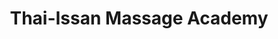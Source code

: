 ---
title: "Thai-Issan Massage Academy"
url: /honolulu/thai-issan-massage-academy/
shop: massage
---